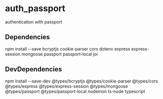 # auth_passport

authentication with passport

## Dependencies

npm install --save bcryptjs cookie-parser cors dotenv express express-session mongoose passport passport-local joi

## DevDependencies

npm install --save-dev @types/bcryptjs @types/cookie-parser @types/cors @types/express @types/express-session @types/mongoose @types/passport @types/passport-local nodemon ts-node typescript
